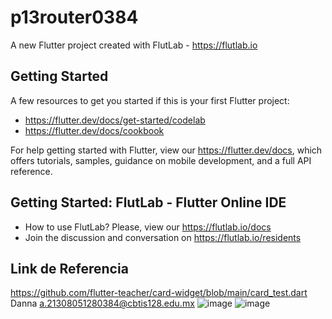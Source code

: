 # p13router0384

A new Flutter project created with FlutLab - https://flutlab.io

## Getting Started

A few resources to get you started if this is your first Flutter project:

- https://flutter.dev/docs/get-started/codelab
- https://flutter.dev/docs/cookbook

For help getting started with Flutter, view our
https://flutter.dev/docs, which offers tutorials,
samples, guidance on mobile development, and a full API reference.

## Getting Started: FlutLab - Flutter Online IDE

- How to use FlutLab? Please, view our https://flutlab.io/docs
- Join the discussion and conversation on https://flutlab.io/residents
## Link de Referencia
https://github.com/flutter-teacher/card-widget/blob/main/card_test.dart
Danna a.21308051280384@cbtis128.edu.mx
![image](https://github.com/MendezD128/Act13_PageRouter/assets/143744206/158c9160-cc38-42ed-bf30-3bffe1105d6a)
![image](https://github.com/MendezD128/Act13_PageRouter/assets/143744206/5fc73337-a656-4d5e-acb5-f0f817ac7acf)
